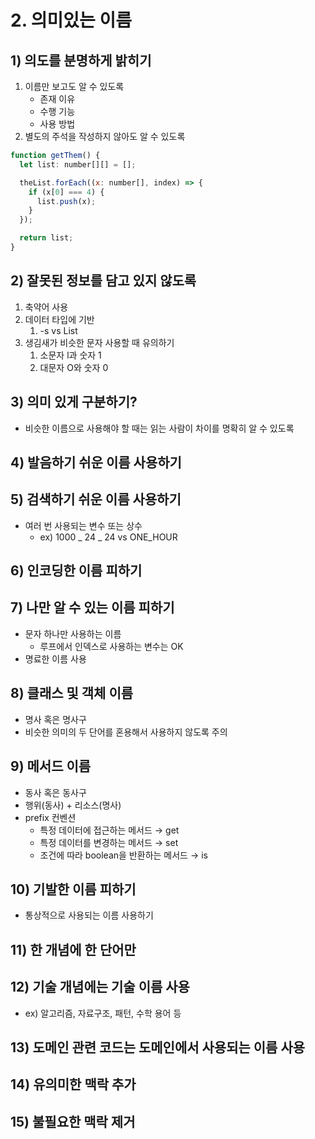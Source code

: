 # 2. 의미있는 이름

## 1) 의도를 분명하게 밝히기

1. 이름만 보고도 알 수 있도록
   - 존재 이유
   - 수행 기능
   - 사용 방법
2. 별도의 주석을 작성하지 않아도 알 수 있도록

```jsx
function getThem() {
  let list: number[][] = [];

  theList.forEach((x: number[], index) => {
    if (x[0] === 4) {
      list.push(x);
    }
  });

  return list;
}
```

## 2) 잘못된 정보를 담고 있지 않도록

1. 축약어 사용
2. 데이터 타입에 기반
   1. -s vs List
3. 생김새가 비슷한 문자 사용할 때 유의하기
   1. 소문자 l과 숫자 1
   2. 대문자 O와 숫자 0

## 3) 의미 있게 구분하기?

- 비슷한 이름으로 사용해야 할 때는 읽는 사람이 차이를 명확히 알 수 있도록

## 4) 발음하기 쉬운 이름 사용하기

## 5) 검색하기 쉬운 이름 사용하기

- 여러 번 사용되는 변수 또는 상수
  - ex) 1000 _ 24 _ 24 vs ONE_HOUR

## 6) 인코딩한 이름 피하기

## 7) 나만 알 수 있는 이름 피하기

- 문자 하나만 사용하는 이름
  - 루프에서 인덱스로 사용하는 변수는 OK
- 명료한 이름 사용

## 8) 클래스 및 객체 이름

- 명사 혹은 명사구
- 비슷한 의미의 두 단어를 혼용해서 사용하지 않도록 주의

## 9) 메서드 이름

- 동사 혹은 동사구
- 행위(동사) + 리소스(명사)
- prefix 컨벤션
  - 특정 데이터에 접근하는 메서드 → get
  - 특정 데이터를 변경하는 메서드 → set
  - 조건에 따라 boolean을 반환하는 메서드 → is

## 10) 기발한 이름 피하기

- 통상적으로 사용되는 이름 사용하기

## 11) 한 개념에 한 단어만

## 12) 기술 개념에는 기술 이름 사용

- ex) 알고리즘, 자료구조, 패턴, 수학 용어 등

## 13) 도메인 관련 코드는 도메인에서 사용되는 이름 사용

## 14) 유의미한 맥락 추가

## 15) 불필요한 맥락 제거
